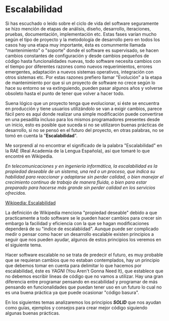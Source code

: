 # Escalabilidad

Si has escuchado o leido sobre el ciclo de vida del software seguramente se hizo mención de etapas de análisis, diseño, desarrollo, iteraciones, pruebas, documentación, implementación etc. Estas fases varían mucho según el tipo de proyecto y la metodología de desarrollo pero en todos los casos hay una etapa muy importante, ésta es comunmente llamada "mantenimiento" o "soporte" donde el software es supervisado, se hacen cambios constantes de configuración y desde cambios pequeños de código hasta funcionalidades nuevas, todo software necesita cambios con el tiempo por diferentes razones como nuevos requerimientos, errores emergentes, adaptación a nuevos sistemas operativos, integración con otros sistemas etc. Por estas razones prefiero llamar "Evolución" a la etapa de mantenimiento por que si un proyecto de software no crece según lo hace su entorno se va extinguiendo, pueden pasar algunos años y volverse obsoleto hasta el punto de tener que volver a hacer todo.

Suena lógico que un proyecto tenga que evolucionar, si éste se encuentra en producción y tiene usuarios utilizándolo se van a exigir cambios, parece fácil pero es aquí donde realizar una simple modificación puede convertirse en una pesadilla incluso para los mismos programadores presentes desde un inicio, esto es posible que suceda si no se utilizaron buenas prácticas de desarrollo, si no se pensó en el futuro del proyecto, en otras palabras, no se tomó en cuenta la "**Escalabilidad**".

Me sorprendí al no encontrar el significado de la palabra "Escalabilidad" en la RAE (Real Academia de la Lengua Española), así que tomaré lo que encontré en Wikipedia.

*En telecomunicaciones y en ingeniería informática, la escalabilidad es la propiedad deseable de un sistema, una red o un proceso, que indica su habilidad para reaccionar y adaptarse sin perder calidad, o bien manejar el crecimiento continuo de trabajo de manera fluida, o bien para estar preparado para hacerse más grande sin perder calidad en los servicios ofrecidos.*

[Wikipedia: Escalabilidad](http://es.wikipedia.org/wiki/Escalabilidad)

La definición de Wikipedia menciona "propiedad deseable" debido a que practicamente a todo software se le pueden hacer cambios para crecer sin embargo la facilidad y eficiencia con la que se hagan modificaciones dependerá de su "índice de escalabiidad". Aunque puede ser complicado medir o pensar como hacer un desarrollo escalable existen principios a seguir que nos pueden ayudar, algunos de estos principios los veremos en el siguiente tema.

Hacer software escalable no se trata de predecir el futuro, es muy probable que se requieran cambios que no estaban contemplados, hay un principio que debemos tomar en cuenta para delimitar lo que hacemos por escalabilidad, éste es *YAGNI* (You Aren't Gonna Need It), que establece que no debemos escribir lineas de código que no vamos a utilizar. Hay una gran diferencia entre programar pensando en escabilidad y programar de más pensando en funcionalidades que puedan tener uso en un futuro lo cual no es una buena práctica ya que puede ocasionar "código basura".

En los siguientes temas analizaremos los principios ***SOLID*** que nos ayudan como guías, ejemplos y consejos para crear mejor código siguiendo algunas buenas prácticas.
